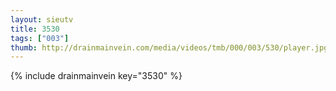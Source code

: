 ```yaml
--- 
layout: sieutv
title: 3530
tags: ["003"]
thumb: http://drainmainvein.com/media/videos/tmb/000/003/530/player.jpg
---
```

{% include drainmainvein key="3530" %} 
